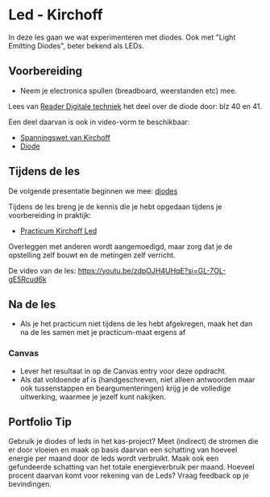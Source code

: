 # Led - Kirchoff

In deze les gaan we wat experimenteren met diodes. Ook met "Light Emitting Diodes", beter bekend als LEDs.

## Voorbereiding

- Neem je electronica spullen (breadboard, weerstanden etc) mee.   

Lees van [Reader Digitale techniek](https://github.com/HU-TI-DEV/TI-S2/blob/main/hardware-interfacing/pdfs/reader-dit.pdf) het deel over de diode door: blz 40 en 41.

Een deel daarvan is ook in video-vorm te beschikbaar:
- [Spanningswet van Kirchoff](https://www.youtube.com/watch?v=OXv0qSWrKLg)
- [Diode](https://www.youtube.com/watch?v=H45FKcw6Li0)

## Tijdens de les

De volgende presentatie beginnen we mee:
[diodes](../../hardware-interfacing/basis-elektronica/kirchoff-led/diode.pptx)

Tijdens de les breng je de kennis die je hebt opgedaan tijdens je voorbereiding in praktijk:

- [Practicum Kirchoff Led](../../hardware-interfacing/basis-elektronica/kirchoff-led/practicum-kirchoff-led.md) 

Overleggen met anderen wordt aangemoedigd, maar zorg dat je de opstelling zelf bouwt en de metingen zelf verricht.

De video van de les: https://youtu.be/zdpOJH4UHqE?si=GL-7OL-gE5Rcud6k

  
## Na de les

- Als je het practicum niet tijdens de les hebt afgekregen, maak het dan na de les samen met je practicum-maat ergens af

### Canvas
- Lever het resultaat in op de Canvas entry voor deze opdracht.   
- Als dat voldoende af is (handgeschreven, niet alleen antwoorden maar ook tussenstappen en beargumenteringen) krijg je de volledige uitwerking, waarmee je jezelf kunt nakijken.

## Portfolio Tip
Gebruik je diodes of leds in het kas-project? Meet (indirect) de stromen die er door vloeien en maak op basis daarvan een schatting van hoeveel energie per maand door de leds wordt verbruikt. Maak ook een gefundeerde schatting van het totale energieverbruik per maand. Hoeveel procent daarvan komt voor rekening van de Leds? Vraag feedback op je bevindingen.
